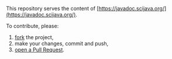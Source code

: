 This repository serves the content of
[https://javadoc.scijava.org/](https://javadoc.scijava.org/).

To contribute, please:

1. [fork](https://github.com/scijava/javadoc.scijava.org/fork) the project,
2. make your changes, commit and push,
3. [open a Pull Request](https://help.github.com/articles/creating-a-pull-request/).
